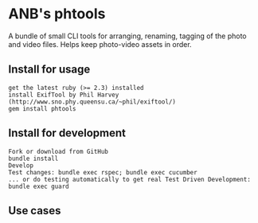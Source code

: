 # ANB's phtools

A bundle of small CLI tools for arranging, renaming, tagging of the photo and video files. Helps keep photo-video assets in order.

## Install for usage
    get the latest ruby (>= 2.3) installed
    install ExifTool by Phil Harvey (http://www.sno.phy.queensu.ca/~phil/exiftool/)
    gem install phtools
## Install for development
    Fork or download from GitHub
    bundle install
    Develop
    Test changes: bundle exec rspec; bundle exec cucumber
    ... or do testing automatically to get real Test Driven Development: bundle exec guard

## Use cases

